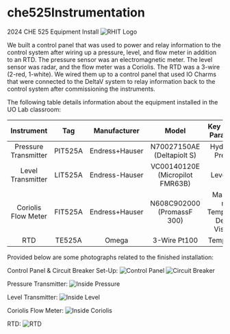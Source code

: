 # che525Instrumentation
2024 CHE 525 Equipment Install
![RHIT Logo](https://raw.githubusercontent.com/menziegh/che525Instrumentation/main/RH_banner.png)

We built a control panel that was used to power and relay information to the control system after wiring up a pressure, level, and flow meter in addition to an RTD. The pressure sensor was an electromagnetic meter. The level sensor was radar, and the flow meter was a Coriolis. The RTD was a 3-wire (2-red, 1-white).
We wired them up to a control panel that used IO Charms that were connected to the DeltaV system to relay information back to the control system after commissioning the instruments.

The following table details information about the equipment installed in the UO Lab classroom:

|Instrument|Tag|Manufacturer|Model|Key Process Parameters|
|:--------:|:--------:|:--------:|:--------:|:--------:|
|Pressure Transmitter|PIT525A|Endress+Hauser|N70027150AE (Deltapiolt S)|Hydrostatic Pressure|
|Level Transmitter|LIT525A|Endress-Hauser|VC00140120E (Micropilot FMR63B)|Level radar|
|Coriolis Flow Meter|FIT525A|Endress+Hauser|N608C902000 (PromassF 300)|Mass flow rate, Temperature, Density, Viscosity|
|RTD|TE525A|Omega|3-Wire Pt100| Temperature|

Provided below are some photographs related to the finished installation:

Control Panel & Circuit Breaker Set-Up:
![Control Panel](https://raw.githubusercontent.com/menziegh/che525Instrumentation/main/Control_panel.JPG)
![Circuit Breaker](https://raw.githubusercontent.com/menziegh/che525Instrumentation/main/Breaker%20Panel.JPG)

Pressure Transmitter:
![Inside Pressure](https://raw.githubusercontent.com/menziegh/che525Instrumentation/main/Inside_Pressure.JPG)

Level Transmitter:
![Inside Level](https://raw.githubusercontent.com/menziegh/che525Instrumentation/main/Inside_Level_Sensor.JPG)

Coriolis Flow Meter:
![Inside Coriolis](https://raw.githubusercontent.com/menziegh/che525Instrumentation/main/Inside_Coriolis.JPG)

RTD:
![RTD](https://raw.githubusercontent.com/menziegh/che525Instrumentation/main/RTD.JPG)

